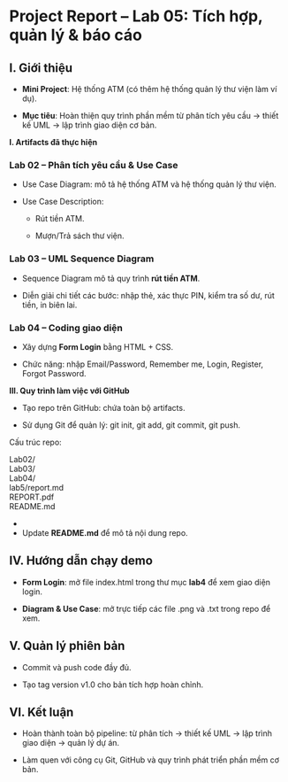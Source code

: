# **Project Report – Lab 05: Tích hợp, quản lý & báo cáo**

## **I. Giới thiệu**

* **Mini Project**: Hệ thống ATM (có thêm hệ thống quản lý thư viện làm ví dụ).

* **Mục tiêu**: Hoàn thiện quy trình phần mềm từ phân tích yêu cầu → thiết kế UML → lập trình giao diện cơ bản.

**I. Artifacts đã thực hiện**

### **Lab 02 – Phân tích yêu cầu & Use Case**

* Use Case Diagram: mô tả hệ thống ATM và hệ thống quản lý thư viện.

* Use Case Description:

  * Rút tiền ATM.

  * Mượn/Trả sách thư viện.

### **Lab 03 – UML Sequence Diagram**

* Sequence Diagram mô tả quy trình **rút tiền ATM**.

* Diễn giải chi tiết các bước: nhập thẻ, xác thực PIN, kiểm tra số dư, rút tiền, in biên lai.

### **Lab 04 – Coding giao diện**

* Xây dựng **Form Login** bằng HTML \+ CSS.

* Chức năng: nhập Email/Password, Remember me, Login, Register, Forgot Password.

**III. Quy trình làm việc với GitHub**

* Tạo repo trên GitHub: chứa toàn bộ artifacts.

* Sử dụng Git để quản lý: git init, git add, git commit, git push.

Cấu trúc repo:

 Lab02/  
Lab03/  
Lab04/  
lab5/report.md  
REPORT.pdf  
README.md

*   
* Update **README.md** để mô tả nội dung repo.

## **IV. Hướng dẫn chạy demo**

* **Form Login**: mở file index.html trong thư mục **lab4** để xem giao diện login.

* **Diagram & Use Case**: mở trực tiếp các file .png và .txt trong repo để xem.

## **V. Quản lý phiên bản**

* Commit và push code đầy đủ.

* Tạo tag version v1.0 cho bản tích hợp hoàn chỉnh.

## **VI. Kết luận**

* Hoàn thành toàn bộ pipeline: từ phân tích → thiết kế UML → lập trình giao diện → quản lý dự án.

* Làm quen với công cụ Git, GitHub và quy trình phát triển phần mềm cơ bản.

